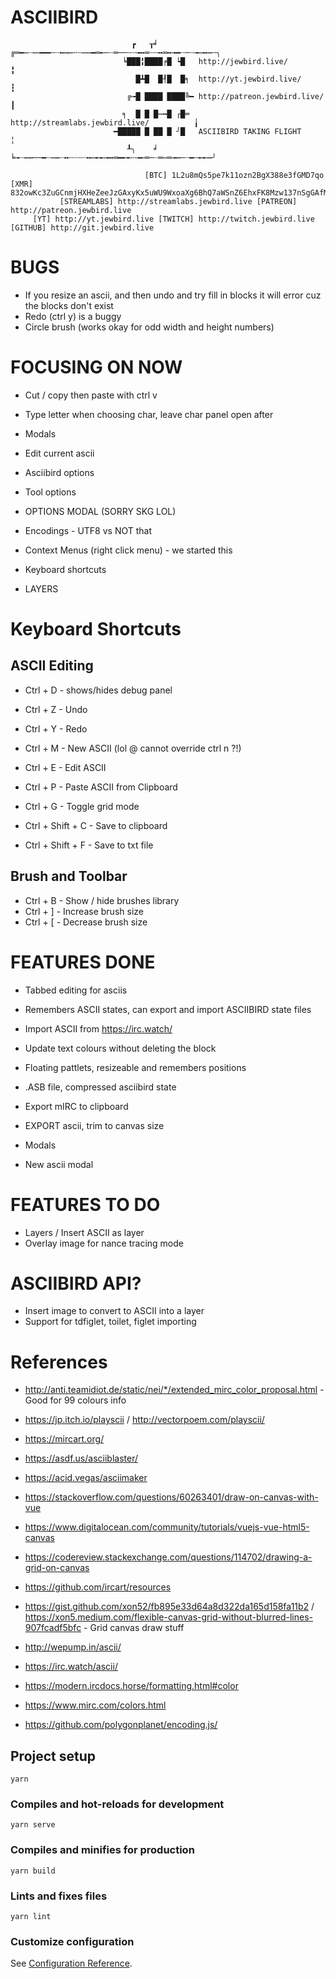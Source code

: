 # ASCIIBIRD

```
                           ┏   ┰╛    ╔═━┉┈┉╼━━╌┈╍┅┉╌┄┉┉━═╾─┈═──┄┈╼╍═┈┄╍═╍╼━┈─┈╼┉╍┅╌╮
                         ╘███╏████╒█ ┕█   http://jewbird.live/                     ╏
                            █┻█  █┦█  █╕  http://yt.jewbird.live/                  ┇
                          ╔╼█ ████ ████╚━ http://patreon.jewbird.live/             ┃
                         ╕  █ █ █┉╍█ ┌█═  http://streamlabs.jewbird.live/          ╽
                       ━█████ █ ██ █ ╯█   ASCIIBIRD TAKING FLIGHT                  ╎
                          ┸╮    ╛     ╘╼┈┅┅──━┈┉┅┈╍┄┈┄┈╍┉╾╾╼╍═━╾╾┄╼╾═─┈═┉═╼┅─┈━╌╾╾┅╯

                              [BTC] 1L2u8mQs5pe7k11ozn2BgX388e3fGMD7qo
[XMR] 832owKc3ZuGCnmjHXHeZeeJzGAxyKx5uWU9WxoaXg6BhQ7aWSnZ6EhxFK8Mzw137nSgGAfMM8FgHjM6rpq5s1EofD7UT2yp
           [STREAMLABS] http://streamlabs.jewbird.live [PATREON] http://patreon.jewbird.live
     [YT] http://yt.jewbird.live [TWITCH] http://twitch.jewbird.live [GITHUB] http://git.jewbird.live
```
# BUGS

* If you resize an ascii, and then undo and try fill in blocks it will error cuz the blocks don't exist
* Redo (ctrl y) is a buggy
* Circle brush (works okay for odd width and height numbers)
# FOCUSING ON NOW

* Cut / copy then paste with ctrl v
* Type letter when choosing char, leave char panel open after
 
* Modals
 * Edit current ascii
 * Asciibird options
 * Tool options
 * OPTIONS MODAL (SORRY SKG LOL)

* Encodings - UTF8 vs NOT that
* Context Menus (right click menu) - we started this
* Keyboard shortcuts
* LAYERS

# Keyboard Shortcuts

## ASCII Editing

* Ctrl + D - shows/hides debug panel
* Ctrl + Z - Undo
* Ctrl + Y - Redo
* Ctrl + M - New ASCII (lol @ cannot override ctrl n ?!)
* Ctrl + E - Edit ASCII
* Ctrl + P - Paste ASCII from Clipboard
* Ctrl + G - Toggle grid mode

* Ctrl + Shift + C - Save to clipboard
* Ctrl + Shift + F - Save to txt file

## Brush and Toolbar

* Ctrl + B - Show / hide brushes library
* Ctrl + ] - Increase brush size
* Ctrl + [ - Decrease brush size

# FEATURES DONE

* Tabbed editing for asciis
* Remembers ASCII states, can export and import ASCIIBIRD state files
* Import ASCII from https://irc.watch/
* Update text colours without deleting the block
* Floating pattlets, resizeable and remembers positions
* .ASB file, compressed asciibird state
* Export mIRC to clipboard
* EXPORT ascii, trim to canvas size

* Modals
 * New ascii modal

# FEATURES TO DO

* Layers / Insert ASCII as layer
* Overlay image for nance tracing mode

# ASCIIBIRD API?

* Insert image to convert to ASCII into a layer
* Support for tdfiglet, toilet, figlet importing
# References

* http://anti.teamidiot.de/static/nei/*/extended_mirc_color_proposal.html - Good for 99 colours info

* https://jp.itch.io/playscii / http://vectorpoem.com/playscii/
* https://mircart.org/
* https://asdf.us/asciiblaster/
* https://acid.vegas/asciimaker
* https://stackoverflow.com/questions/60263401/draw-on-canvas-with-vue
* https://www.digitalocean.com/community/tutorials/vuejs-vue-html5-canvas
* https://codereview.stackexchange.com/questions/114702/drawing-a-grid-on-canvas
* https://github.com/ircart/resources

* https://gist.github.com/xon52/fb895e33d64a8d322da165d158fa11b2 / https://xon5.medium.com/flexible-canvas-grid-without-blurred-lines-907fcadf5bfc - Grid canvas draw stuff
* http://wepump.in/ascii/
* https://irc.watch/ascii/

* https://modern.ircdocs.horse/formatting.html#color
* https://www.mirc.com/colors.html

* https://github.com/polygonplanet/encoding.js/

## Project setup
```
yarn
```

### Compiles and hot-reloads for development
```
yarn serve
```

### Compiles and minifies for production
```
yarn build
```

### Lints and fixes files
```
yarn lint
```

### Customize configuration
See [Configuration Reference](https://cli.vuejs.org/config/).
